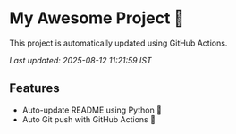 # My Awesome Project 🚀

This project is automatically updated using GitHub Actions.

_Last updated: 2025-08-12 11:21:59 IST_

## Features
- Auto-update README using Python 🐍
- Auto Git push with GitHub Actions 🤖
